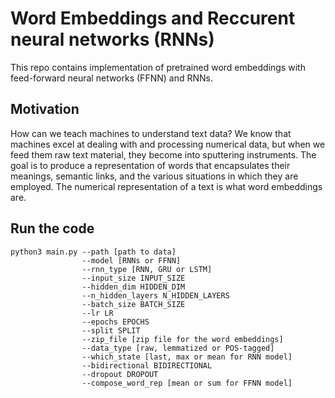 # Word Embeddings and Reccurent neural networks (RNNs)

This repo contains implementation of pretrained word embeddings with feed-forward neural networks (FFNN) and RNNs. 

## Motivation 
How can we teach machines to understand text data? We know that machines excel at dealing with and processing numerical data, but when we feed them raw text material, they become into sputtering instruments. The goal is to produce a representation of words that encapsulates their meanings, semantic links, and the various situations in which they are employed. The numerical representation of a text is what word embeddings are.

## Run the code
```
python3 main.py --path [path to data]
                --model [RNNs or FFNN]
                --rnn_type [RNN, GRU or LSTM]
                --input_size INPUT_SIZE
                --hidden_dim HIDDEN_DIM
                --n_hidden_layers N_HIDDEN_LAYERS
                --batch_size BATCH_SIZE
                --lr LR
                --epochs EPOCHS
                --split SPLIT
                --zip_file [zip file for the word embeddings]
                --data_type [raw, lemmatized or POS-tagged]
                --which_state [last, max or mean for RNN model]
                --bidirectional BIDIRECTIONAL
                --dropout DROPOUT
                --compose_word_rep [mean or sum for FFNN model]
```